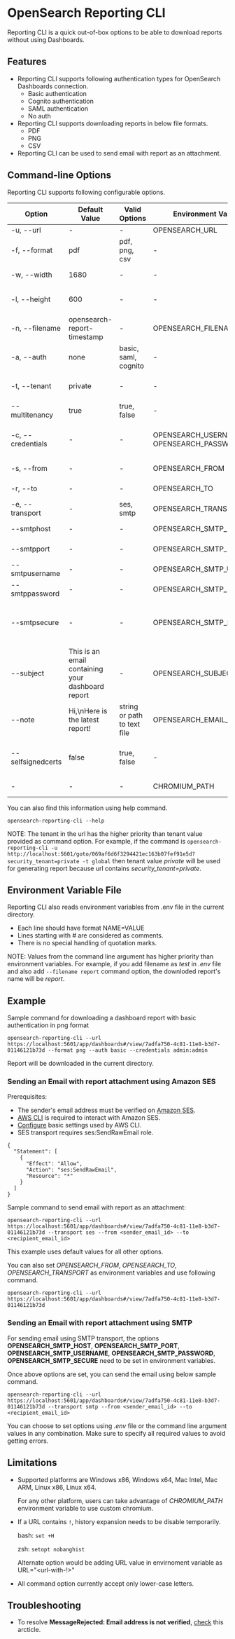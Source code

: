 # OpenSearch Reporting CLI

Reporting CLI is a quick out-of-box options to be able to download reports without using Dashboards.

## Features

- Reporting CLI supports following authentication types for OpenSearch Dashboards connection.
    - Basic authentication
    - Cognito authentication
    - SAML authentication
    - No auth
- Reporting CLI supports downloading reports in below file formats.
    - PDF
    - PNG
    - CSV
- Reporting CLI can be used to send email with report as an attachment.   

## Command-line Options

Reporting CLI supports following configurable options.

Option | Default Value | Valid Options |  Environment Variable | Description
-- | --- | --- | --- | --- |
-u, --url | - | - | OPENSEARCH_URL | url for the report
-f, --format | pdf | pdf, png, csv | - | file format for the report
-w, --width | 1680 | - | - | window width in pixels for the report
-l, --height | 600 | - | - | minimum window height in pixels for the report
-n, --filename | opensearch-report-timestamp | - | OPENSEARCH_FILENAME | file name of the report
-a, --auth | none | basic, saml, cognito | - | authentication type for the report
-t, --tenant | private | - | - | tenants in opensearch dashboards
--multitenancy | true | true, false | - | enable or disable multi-tenancy
-c, --credentials | - | - | OPENSEARCH_USERNAME and OPENSEARCH_PASSWORD | login credentials in the format of username:password for connecting to url
-s, --from | - | - | OPENSEARCH_FROM | email address of the sender
-r, --to | - | - | OPENSEARCH_TO | email address of the recipient
-e, --transport | - | ses, smtp | OPENSEARCH_TRANSPORT | transport for sending the email
--smtphost | - | - | OPENSEARCH_SMTP_HOST | the hostname of the smtp server
--smtpport | - | - | OPENSEARCH_SMTP_PORT | the port for connection
--smtpusername | - | - | OPENSEARCH_SMTP_USERNAME | smtp username
--smtppassword | - | - | OPENSEARCH_SMTP_PASSWORD | smtp password
--smtpsecure | - | - | OPENSEARCH_SMTP_SECURE | if true the connection will use TLS when connecting to server.
--subject | This is an email containing your dashboard report | - | OPENSEARCH_SUBJECT | subject for the email
--note | Hi,\nHere is the latest report! | string or path to text file | OPENSEARCH_EMAIL_NOTE | The email body
--selfsignedcerts | false | true, false | - | enable or disable self-signed certicates for smtp transport
| - | - | - | CHROMIUM_PATH | path to chromium directory

You can also find this information using help command.
```
opensearch-reporting-cli --help
```

NOTE: The tenant in the url has the higher priority than tenant value provided as command option. For example, if the command is `opensearch-reporting-cli -u http://localhost:5601/goto/069af6d6f3294421ec163b07fef91e5d?security_tenant=private -t global` then tenant value *private* will be used for generating report because url contains *security_tenant=private*.

## Environment Variable File

Reporting CLI also reads environment variables from .env file in the current directory.

- Each line should have format NAME=VALUE
- Lines starting with # are considered as comments.
- There is no special handling of quotation marks.

NOTE: Values from the command line argument has higher priority than environment variables. For example, if you add filename as *test* in *.env* file and also add `--filename report` command option, the downloded report's name will be *report*.

## Example

Sample command for downloading a dashboard report with basic authentication in png format
```
opensearch-reporting-cli --url https://localhost:5601/app/dashboards#/view/7adfa750-4c81-11e8-b3d7-01146121b73d --format png --auth basic --credentials admin:admin
```
Report will be downloaded in the current directory.

### Sending an Email with report attachment using Amazon SES

Prerequisites:
- The sender's email address must be verified on [Amazon SES](https://aws.amazon.com/ses/).
- [AWS CLI](https://docs.aws.amazon.com/cli/latest/userguide/cli-chap-welcome.html) is required to interact with Amazon SES. 
- [Configure](https://docs.aws.amazon.com/cli/latest/userguide/cli-configure-quickstart.html#cli-configure-quickstart-config) basic settings used by AWS CLI.
-  SES transport requires ses:SendRawEmail role.
```
{
  "Statement": [
    {
      "Effect": "Allow",
      "Action": "ses:SendRawEmail",
      "Resource": "*"
    }
  ]
}
```

Sample command to send email with report as an attachment:
```
opensearch-reporting-cli --url https://localhost:5601/app/dashboards#/view/7adfa750-4c81-11e8-b3d7-01146121b73d --transport ses --from <sender_email_id> --to <recipient_email_id>
```
This example uses default values for all other options.

You can also set *OPENSEARCH_FROM*, *OPENSEARCH_TO*, *OPENSEARCH_TRANSPORT* as environment variables and use following command.
```
opensearch-reporting-cli --url https://localhost:5601/app/dashboards#/view/7adfa750-4c81-11e8-b3d7-01146121b73d
```

### Sending an Email with report attachment using SMTP

For sending email using SMTP transport, the options **OPENSEARCH_SMTP_HOST**, **OPENSEARCH_SMTP_PORT**, **OPENSEARCH_SMTP_USERNAME**, **OPENSEARCH_SMTP_PASSWORD**, **OPENSEARCH_SMTP_SECURE** need to be set in environment variables.

Once above options are set, you can send the email using below sample command.
```
opensearch-reporting-cli --url https://localhost:5601/app/dashboards#/view/7adfa750-4c81-11e8-b3d7-01146121b73d --transport smtp --from <sender_email_id> --to <recipient_email_id>
```

You can choose to set options using *.env* file or the command line argument values in any combination. Make sure to specify all required values to avoid getting errors.

## Limitations
- Supported platforms are Windows x86, Windows x64, Mac Intel, Mac ARM, Linux x86, Linux x64.
  
  For any other platform, users can take advantage of *CHROMIUM_PATH* environment variable to use custom chromium.

- If a URL contains `!`, history expansion needs to be disable temporarily.

  bash: `set +H`

  zsh: `setopt nobanghist`


  Alternate option would be adding URL value in envirnoment variable as URL="<url-with-!>" 

- All command option currently accept only lower-case letters.

## Troubleshooting

- To resolve **MessageRejected: Email address is not verified**, [check](https://aws.amazon.com/premiumsupport/knowledge-center/ses-554-400-message-rejected-error/) this arcticle.
